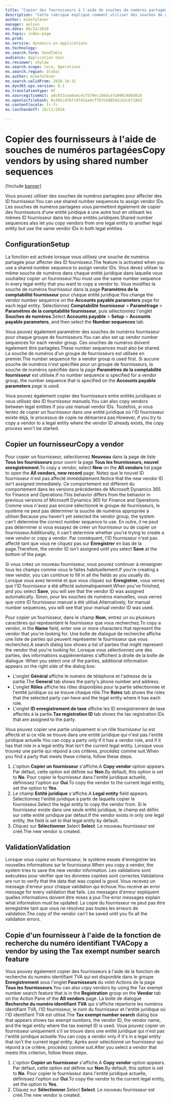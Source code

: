 ```yaml
---
title: "Copier des fournisseurs à l'aide de souches de numéros partagées"
description: "Cette rubrique explique comment utiliser des souches de numéros partagées pour copier un fournisseur dans une autre entité juridique tout en conservant le même ID fournisseur."
author: mikefalkner
manager: aolson
ms.date: 08/24/2018
ms.topic: index-page
ms.prod: 
ms.service: dynamics-ax-applications
ms.technology: 
ms.search.form: VendTable
audience: Application User
ms.reviewer: shylaw
ms.search.scope: Core, Operations
ms.search.region: Global
ms.author: mikefalkner
ms.search.validFrom: 2018-10-31
ms.dyn365.ops.version: 8.1
ms.translationtype: HT
ms.sourcegitcommit: a8c033caa8a4c4cf579ec166dce7a9982408d816
ms.openlocfilehash: 0c492cd76fc9742aa4cff8fe588541cb2c6f1863
ms.contentlocale: fr-fr
ms.lasthandoff: 10/11/2018

---
```


# <a name="copy-vendors-by-using-shared-number-sequences"></a><span data-ttu-id="38e0f-103">Copier des fournisseurs à l'aide de souches de numéros partagées</span><span class="sxs-lookup"><span data-stu-id="38e0f-103">Copy vendors by using shared number sequences</span></span>

[!include [banner](../includes/banner.md)]

<span data-ttu-id="38e0f-104">Vous pouvez utiliser des souches de numéros partagées pour affecter des ID fournisseur.</span><span class="sxs-lookup"><span data-stu-id="38e0f-104">You can use shared number sequences to assign vendor IDs.</span></span> <span data-ttu-id="38e0f-105">Les souches de numéros partagées vous permettent également de copier des fournisseurs d'une entité juridique à une autre tout en utilisant les mêmes ID fournisseur dans les deux entités juridiques.</span><span class="sxs-lookup"><span data-stu-id="38e0f-105">Shared number sequences also let you copy vendors from one legal entity to another legal entity but use the same vendor IDs in both legal entities.</span></span>

## <a name="setup"></a><span data-ttu-id="38e0f-106">Configuration</span><span class="sxs-lookup"><span data-stu-id="38e0f-106">Setup</span></span>

<span data-ttu-id="38e0f-107">La fonction est activée lorsque vous utilisez une souche de numéros partagée pour affecter des ID fournisseur.</span><span class="sxs-lookup"><span data-stu-id="38e0f-107">The feature is activated when you use a shared number sequence to assign vendor IDs.</span></span> <span data-ttu-id="38e0f-108">Vous devez utiliser la même souche de numéros dans chaque entité juridique dans laquelle vous souhaitez copier un fournisseur.</span><span class="sxs-lookup"><span data-stu-id="38e0f-108">You must use the same number sequence in every legal entity that you want to copy a vendor to.</span></span> <span data-ttu-id="38e0f-109">Vous modifiez la souche de numéros fournisseur dans la page **Paramètres de la comptabilité fournisseur** pour chaque entité juridique.</span><span class="sxs-lookup"><span data-stu-id="38e0f-109">You change the vendor number sequence on the **Accounts payable parameters** page for each legal entity.</span></span> <span data-ttu-id="38e0f-110">Sélectionnez **Comptabilité fournisseur** \> **Paramétrage** \> **Paramètres de la comptabilité fournisseur**, puis sélectionnez l'onglet **Souches de numéros**.</span><span class="sxs-lookup"><span data-stu-id="38e0f-110">Select **Accounts payable** \> **Setup** \> **Accounts payable parameters**, and then select the **Number sequences** tab.</span></span>

<span data-ttu-id="38e0f-111">Vous pouvez également paramétrer des souches de numéros fournisseur pour chaque groupe de fournisseurs.</span><span class="sxs-lookup"><span data-stu-id="38e0f-111">You can also set up vendor number sequences for each vendor group.</span></span> <span data-ttu-id="38e0f-112">Ces souches de numéros doivent également être partagées.</span><span class="sxs-lookup"><span data-stu-id="38e0f-112">These number sequences must also be shared.</span></span> <span data-ttu-id="38e0f-113">La souche de numéros d'un groupe de fournisseurs est utilisée en premier.</span><span class="sxs-lookup"><span data-stu-id="38e0f-113">The number sequence for a vendor group is used first.</span></span> <span data-ttu-id="38e0f-114">Si aucune souche de numéros n'est spécifiée pour un groupe de fournisseurs, la souche de numéros spécifiée dans la page **Paramètres de la comptabilité fournisseur** est utilisée.</span><span class="sxs-lookup"><span data-stu-id="38e0f-114">If no number sequence is specified for a vendor group, the number sequence that is specified on the **Accounts payable parameters** page is used.</span></span>

<span data-ttu-id="38e0f-115">Vous pouvez également copier des fournisseurs entre entités juridiques si vous utilisez des ID fournisseur manuels.</span><span class="sxs-lookup"><span data-stu-id="38e0f-115">You can also copy vendors between legal entities if you use manual vendor IDs.</span></span> <span data-ttu-id="38e0f-116">Toutefois, si vous tentez de copier un fournisseur dans une entité juridique où l'ID fournisseur existe déjà, le processus de copie ne démarrera pas.</span><span class="sxs-lookup"><span data-stu-id="38e0f-116">However, if you try to copy a vendor to a legal entity where the vendor ID already exists, the copy process won't be started.</span></span>

## <a name="copy-a-vendor"></a><span data-ttu-id="38e0f-117">Copier un fournisseur</span><span class="sxs-lookup"><span data-stu-id="38e0f-117">Copy a vendor</span></span>

<span data-ttu-id="38e0f-118">Pour copier un fournisseur, sélectionnez **Nouveau** dans la page de liste **Tous les fournisseurs** pour ouvrir la page **Tous les fournisseurs, nouvel enregistrement**.</span><span class="sxs-lookup"><span data-stu-id="38e0f-118">To copy a vendor, select **New** on the **All vendors** list page to open the **All vendors, new record** page.</span></span> <span data-ttu-id="38e0f-119">Notez que le nouvel ID fournisseur n'est pas affecté immédiatement.</span><span class="sxs-lookup"><span data-stu-id="38e0f-119">Notice that the new vendor ID isn't assigned immediately.</span></span> <span data-ttu-id="38e0f-120">Ce comportement est différent du comportement dans les versions précédentes de Microsoft Dynamics 365 for Finance and Operations.</span><span class="sxs-lookup"><span data-stu-id="38e0f-120">This behavior differs from the behavior in previous versions of Microsoft Dynamics 365 for Finance and Operations.</span></span> <span data-ttu-id="38e0f-121">Comme vous n'avez pas encore sélectionné le groupe de fournisseurs, le système ne peut pas déterminer la souche de numéros appropriée à utiliser.</span><span class="sxs-lookup"><span data-stu-id="38e0f-121">Because you haven't yet selected the vendor group, the system can't determine the correct number sequence to use.</span></span> <span data-ttu-id="38e0f-122">En outre, il ne peut pas déterminer si vous essayez de créer un fournisseur ou de copier un fournisseur.</span><span class="sxs-lookup"><span data-stu-id="38e0f-122">Additionally, it can't determine whether you're trying to create a new vendor or copy a vendor.</span></span> <span data-ttu-id="38e0f-123">Par conséquent, l'ID fournisseur n'est pas affecté tant que vous ne cliquez pas sur **Enregistrer** en bas de la page.</span><span class="sxs-lookup"><span data-stu-id="38e0f-123">Therefore, the vendor ID isn't assigned until you select **Save** at the bottom of the page.</span></span>

<span data-ttu-id="38e0f-124">Si vous créez un nouveau fournisseur, vous pouvez continuer à renseigner tous les champs comme vous le faites habituellement.</span><span class="sxs-lookup"><span data-stu-id="38e0f-124">If you're creating a new vendor, you can continue to fill in all the fields as you usually do.</span></span> <span data-ttu-id="38e0f-125">Lorsque vous avez terminé et que vous cliquez sur **Enregistrer**, vous verrez que l'ID fournisseur a été affecté automatiquement.</span><span class="sxs-lookup"><span data-stu-id="38e0f-125">When you've finished, and you select **Save**, you will see that the vendor ID was assigned automatically.</span></span> <span data-ttu-id="38e0f-126">Sinon, pour les souches de numéros manuelles, vous verrez que votre ID fournisseur manuel a été utilisé.</span><span class="sxs-lookup"><span data-stu-id="38e0f-126">Alternatively, for manual number sequences, you will see that your manual vendor ID was used.</span></span>

<span data-ttu-id="38e0f-127">Pour copier un fournisseur, dans le champ **Nom**, entrez un ou plusieurs caractères qui représentent le fournisseur que vous recherchez.</span><span class="sxs-lookup"><span data-stu-id="38e0f-127">To copy a vendor, in the **Name** field, enter one or more characters that represent the vendor that you're looking for.</span></span> <span data-ttu-id="38e0f-128">Une boîte de dialogue de recherche affiche une liste de parties qui peuvent représenter le fournisseur que vous recherchez.</span><span class="sxs-lookup"><span data-stu-id="38e0f-128">A search dialog box shows a list of parties that might represent the vendor that you're looking for.</span></span> <span data-ttu-id="38e0f-129">Lorsque vous sélectionnez une des parties, des informations supplémentaires s'affichent à droite de la boîte de dialogue :</span><span class="sxs-lookup"><span data-stu-id="38e0f-129">When you select one of the parties, additional information appears on the right side of the dialog box:</span></span>

- <span data-ttu-id="38e0f-130">L'onglet **Général** affiche le numéro de téléphone et l'adresse de la partie.</span><span class="sxs-lookup"><span data-stu-id="38e0f-130">The **General** tab shows the party's phone number and address.</span></span>
- <span data-ttu-id="38e0f-131">L'onglet **Rôles** affiche les rôles disponibles pour la partie sélectionnée et l'entité juridique où se trouve chaque rôle.</span><span class="sxs-lookup"><span data-stu-id="38e0f-131">The **Roles** tab shows the roles that the selected party can have and the legal entity where it has each role.</span></span>
- <span data-ttu-id="38e0f-132">L'onglet **ID enregistrement de taxe** affiche les ID enregistrement de taxe affectés à la partie.</span><span class="sxs-lookup"><span data-stu-id="38e0f-132">**Tax registration ID** tab shows the tax registration IDs that are assigned to the party.</span></span>

<span data-ttu-id="38e0f-133">Vous pouvez copier une partie uniquement si un rôle fournisseur lui est affecté et si ce rôle se trouve dans une entité juridique qui n'est pas l'entité juridique actuelle.</span><span class="sxs-lookup"><span data-stu-id="38e0f-133">You can copy a party only if it has a vendor role, and if it has that role in a legal entity that isn't the current legal entity.</span></span> <span data-ttu-id="38e0f-134">Lorsque vous trouvez une partie qui répond à ces critères, procédez comme suit.</span><span class="sxs-lookup"><span data-stu-id="38e0f-134">When you find a party that meets these criteria, follow these steps.</span></span>

1. <span data-ttu-id="38e0f-135">L'option **Copier un fournisseur** s'affiche.</span><span class="sxs-lookup"><span data-stu-id="38e0f-135">A **Copy vendor** option appears.</span></span> <span data-ttu-id="38e0f-136">Par défaut, cette option est définie sur **Non**.</span><span class="sxs-lookup"><span data-stu-id="38e0f-136">By default, this option is set to **No**.</span></span> <span data-ttu-id="38e0f-137">Pour copier le fournisseur dans l'entité juridique actuelle, définissez l'option sur **Oui**.</span><span class="sxs-lookup"><span data-stu-id="38e0f-137">To copy the vendor to the current legal entity, set the option to **Yes**.</span></span> 
2. <span data-ttu-id="38e0f-138">Le champ **Entité juridique** s'affiche.</span><span class="sxs-lookup"><span data-stu-id="38e0f-138">A **Legal entity** field appears.</span></span> <span data-ttu-id="38e0f-139">Sélectionnez l'entité juridique à partir de laquelle copier le fournisseur.</span><span class="sxs-lookup"><span data-stu-id="38e0f-139">Select the legal entity to copy the vendor from.</span></span> <span data-ttu-id="38e0f-140">Si le fournisseur existe dans une seule entité juridique, le champ est défini sur cette entité juridique par défaut.</span><span class="sxs-lookup"><span data-stu-id="38e0f-140">If the vendor exists in only one legal entity, the field is set to that legal entity by default.</span></span>
3. <span data-ttu-id="38e0f-141">Cliquez sur **Sélectionner**.</span><span class="sxs-lookup"><span data-stu-id="38e0f-141">Select **Select**.</span></span> <span data-ttu-id="38e0f-142">Le nouveau fournisseur est créé.</span><span class="sxs-lookup"><span data-stu-id="38e0f-142">The new vendor is created.</span></span>

## <a name="validation"></a><span data-ttu-id="38e0f-143">Validation</span><span class="sxs-lookup"><span data-stu-id="38e0f-143">Validation</span></span>

<span data-ttu-id="38e0f-144">Lorsque vous copiez un fournisseur, le système essaie d'enregistrer les nouvelles informations sur le fournisseur.</span><span class="sxs-lookup"><span data-stu-id="38e0f-144">When you copy a vendor, the system tries to save the new vendor information.</span></span> <span data-ttu-id="38e0f-145">Les validations sont exécutées pour vérifier que les données copiées sont correctes.</span><span class="sxs-lookup"><span data-stu-id="38e0f-145">Validations are run to verify that the data that was copied is good.</span></span> <span data-ttu-id="38e0f-146">Vous recevez un message d'erreur pour chaque validation qui échoue.</span><span class="sxs-lookup"><span data-stu-id="38e0f-146">You receive an error message for every validation that fails.</span></span> <span data-ttu-id="38e0f-147">Les messages d'erreur expliquent quelles informations doivent être mises à jour.</span><span class="sxs-lookup"><span data-stu-id="38e0f-147">The error messages explain what information must be updated.</span></span> <span data-ttu-id="38e0f-148">La copie du fournisseur ne peut pas être enregistrée tant que vous ne résolvez pas toutes les erreurs de validation.</span><span class="sxs-lookup"><span data-stu-id="38e0f-148">The copy of the vendor can't be saved until you fix all the validation errors.</span></span>

## <a name="copy-a-vendor-by-using-the-tax-exempt-number-search-feature"></a><span data-ttu-id="38e0f-149">Copie d'un fournisseur à l'aide de la fonction de recherche du numéro identifiant TVA</span><span class="sxs-lookup"><span data-stu-id="38e0f-149">Copy a vendor by using the Tax exempt number search feature</span></span>

<span data-ttu-id="38e0f-150">Vous pouvez également copier des fournisseurs à l'aide de la fonction de recherche du numéro identifiant TVA qui est disponible dans le groupe **Enregistrement** sous l'onglet **Fournisseurs** du volet Actions de la page **Tous les fournisseurs**.</span><span class="sxs-lookup"><span data-stu-id="38e0f-150">You can also copy vendors by using the Tax exempt number search feature that is in the **Registration** group on the **Vendor** tab on the Action Pane of the **All vendors** page.</span></span> <span data-ttu-id="38e0f-151">La boîte de dialogue **Recherche du numéro identifiant TVA** qui s'affiche répertorie les numéros identifiant TVA, l'ID fournisseur, le nom du fournisseur et l'entité juridique où l'ID identifiant TVA est utilisé.</span><span class="sxs-lookup"><span data-stu-id="38e0f-151">The **Tax exempt number search** dialog box that appears shows tax exempt numbers, the vendor ID, the vendor name, and the legal entity where the tax exempt ID is used.</span></span> <span data-ttu-id="38e0f-152">Vous pouvez copier un fournisseur uniquement s'il se trouve dans une entité juridique qui n'est pas l'entité juridique actuelle.</span><span class="sxs-lookup"><span data-stu-id="38e0f-152">You can copy a vendor only if it's in a legal entity that isn't the current legal entity.</span></span> <span data-ttu-id="38e0f-153">Après avoir sélectionné un fournisseur qui répond à ce critère, procédez comme suit.</span><span class="sxs-lookup"><span data-stu-id="38e0f-153">After you select a vendor that meets this criterion, follow these steps.</span></span>

1. <span data-ttu-id="38e0f-154">L'option **Copier un fournisseur** s'affiche.</span><span class="sxs-lookup"><span data-stu-id="38e0f-154">A **Copy vendor** option appears.</span></span> <span data-ttu-id="38e0f-155">Par défaut, cette option est définie sur **Non**.</span><span class="sxs-lookup"><span data-stu-id="38e0f-155">By default, this option is set to **No**.</span></span> <span data-ttu-id="38e0f-156">Pour copier le fournisseur dans l'entité juridique actuelle, définissez l'option sur **Oui**.</span><span class="sxs-lookup"><span data-stu-id="38e0f-156">To copy the vendor to the current legal entity, set the option to **Yes**.</span></span>
2. <span data-ttu-id="38e0f-157">Cliquez sur **Sélectionner**.</span><span class="sxs-lookup"><span data-stu-id="38e0f-157">Select **Select**.</span></span> <span data-ttu-id="38e0f-158">Le nouveau fournisseur est créé.</span><span class="sxs-lookup"><span data-stu-id="38e0f-158">The new vendor is created.</span></span>

